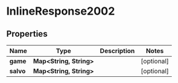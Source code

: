 
# InlineResponse2002

## Properties
Name | Type | Description | Notes
------------ | ------------- | ------------- | -------------
**game** | **Map&lt;String, String&gt;** |  |  [optional]
**salvo** | **Map&lt;String, String&gt;** |  |  [optional]




